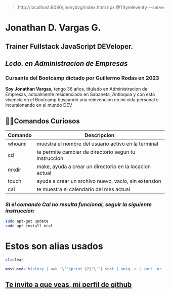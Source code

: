 > http://localhost:8080/jhonydvg/index.html
> npx @11ty/eleventy --serve
# Jonathan D. Vargas G.
## Trainer Fullstack JavaScript DEVeloper.
## _Lcdo. en Administracion de Empresas_

### **Cursante del Bootcamp dictado por Guillermo Rodas en 2023**


**Soy Jonathan Vargas,** tengo 36 años, titulado en Administracion de Empresas, actualmente residenciado en Sabaneta, Antioquia y con esta vivencia en el Bootcamp buscando una reinvencion en mi vida personal e incursionando en el mundo DEV 

## 🐱‍👤Comandos Curiosos
| Comando | Descripcion |
| ------  | -------------------------------------------------------- |
| whoami  | muestra el nombre del usuario activo en la terminal      |
| cd      | te permite cambiar de directorio segun tu instruccion    |
| mkdir   | make, ayuda a crear un directorio en la locacion actual  |
| touch   | ayuda a crear un archivo nuevo, vacio, sin extension     |
| cal     | te muestra el calendario del mes actual                  |

### ***Si el comando Cal no resulta funcional, seguir la siguiente instruccion***

```sh
sudo apt-get update
sudo apt install ncal
```

# Estos son alias usados

```bash
cl=clear 

mostused='history | awk '\''{print $2}'\''| sort | uniq -c | sort -nr | head -n 10'
```
## [Te invito a que veas, mi perfil de github](https://github.com/jhonydvg)



